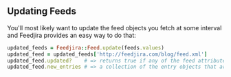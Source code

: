 ## Updating Feeds

You'll most likely want to update the feed objects you fetch at some interval
and Feedjira provides an easy way to do that:

```ruby
updated_feeds = Feedjira::Feed.update(feeds.values)
updated_feed = updated_feeds['http://feedjira.com/blog/feed.xml']
updated_feed.updated?    # => returns true if any of the feed attributes have changed
updated_feed.new_entries # => a collection of the entry objects that are newer than the latest in the feed before update
```
